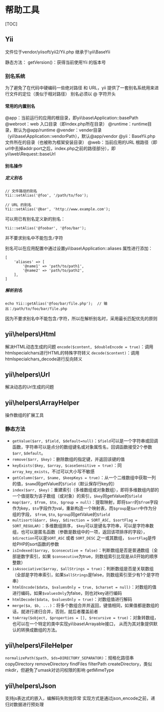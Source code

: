 # 帮助工具
[TOC]

## Yii
文件位于vendor/yiisoft/yii2/Yii.php
继承于\yii\BaseYii

静态方法：
getVersion()：获得当前使用Yii 的版本号

### 别名系统
为了避免了在代码中硬编码一些绝对路径 和 URL，yii 提供了一套别名系统用来进行文件的定位（类似于相对路径）
别名必须以 @ 字符开头

#### 常用的内置别名
@app：当前运行的应用的根目录，即yii\base\Application::basePath
@webroot：web 入口目录（即index.php所在目录）
@runtime：runtime目录，默认为@app/runtime
@vender：vender目录（yii\base\Application::vendorPath），默认@app/vendor
@yii：BaseYii.php 文件所在的目录（也被称为框架安装目录）
@web：当前应用的URL 根路径（即url中去掉addr:port之后，index.php之前的路径部分），即yii\web\Request::baseUrl

#### 别名操作
##### 定义别名
```
// 文件路径的别名
Yii::setAlias('@foo', '/path/to/foo');

// URL 的别名
Yii::setAlias('@bar', 'http://www.example.com');
```
可以用已有别名定义新的别名：
```
Yii::setAlias('@foobar', '@foo/bar');
```
并不要求别名中不能包含`/`字符

别名可以在应用配置中通过设置yii\base\Application::aliases 属性进行添加：
```
[
    'aliases' => [
        '@name1' => 'path/to/path1',
        '@name2' => 'path/to/path2',
    ],
]
```

##### 解析别名
```
echo Yii::getAlias('@foo/bar/file.php');  // 输出：/path/to/foo/bar/file.php
```
因为不要求别名中不能包含`/`字符，所以在解析别名时，采用最长匹配优先的原则


## yii\helpers\Html
解决HTML动态生成的问题
`encode($content, $doubleEncode = true)`：调用htmlspecialchars进行HTML的特殊字符转义
`decode($content)`：调用htmlspecialchars_decode进行反向转义


## yii\helpers\Url
解决动态的Url生成的问题


## yii\helpers\ArrayHelper
操作数组的扩展工具

### 静态方法
+ `getValue($arr, $field, $default=null)`：`$field`可以是一个字符串或回调函数，字符串可以是点分的数组键名或对象属性名，回调函数接受2个参数`$arr`, `$default`。
+ `remove($arr, $key)`：删除数组的指定键，并返回该键的值
+ `keyExists($key, $array, $caseSensitive = true)`：同`array_key_exists`，不过可以大小写不敏感
+ `getColumn($arr, $name, $keepKeys = true)`：从一个二维数组中获取一列的值，`$name`同getValue的`$field`（默认保存行key的）
+ `index($arr, $key)`：重建索引（多维数组或对象数组），即将多维数组内部的一个值提取为该子数组（或对象）的索引，`$key`同getValue的`$field`
+ `map($arr, $from, $to, $group = null)`：提取映射，即将`$arr`的`$from`字段作为key，`$to`字段作为val，重新构造一个映射表，而`$group`是`$arr`中作为分组的字段， `$from`, `$to`, `$group`同getValue的`$field`
+ `multisort(&$arr, $key, $direction = SORT_ASC, $sortFlag = SORT_REGULAR)`：多维数组排序， `$key`可以是键名字符串，可以是字符串数组，也可以是匿名函数（参数是数组中的一项，返回该项排序的字段），`$direction`可以是`SORT_ASC` 或者 `SORT_DESC` 之一或其数组， `$sortFlag`是传给PHP的sort函数的参数
+ `isIndexed($array, $consecutive = false)`：判断数组是否是普通数组（全部是数字索引，如果 `$consecutive`为true，则数组索引比现是从0开始的顺序整数）
+ `isAssociative($array, $allStrings = true)`：判断数组是否是关联数组（全部是字符串索引，如果`$allStrings`是false，则数组索引至少有1个是字符串）
+ `htmlEncode($data, $valuesOnly = true, $charset = null)`：对数组的值进行编码，如果`$valuesOnly`为false，则也对key进行编码
+ `htmlDecode($data, $valuesOnly = true)`：对数组值进行解码
+ `merge($a, $b, ...)`：将多个数组合并并返回，键值相同，如果值都是数组的话，就进行递归合并，否则，就后者覆盖前者
+ `toArray($object, $properties = [], $recursive = true)`：对象转数组，也可以在一个特定的类中实现yii\base\Arrayable接口， 从而为其对象提供默认的转换成数组的方法。


## yii\helpers\FileHelper
`normalizePath($path, $ds=DIRECTORY_SEPARATOR)`：规格化路径串
copyDirectory
removeDirectory
findFiles
filterPath
createDirectory，类似mkdir，但避免了umask对访问权限的影响
getMimeType


## yii\helpers\Json
支持js表达式的嵌入，编解码失败抛异常
实现方式是通过json_encode之前，递归对数据进行预处理

